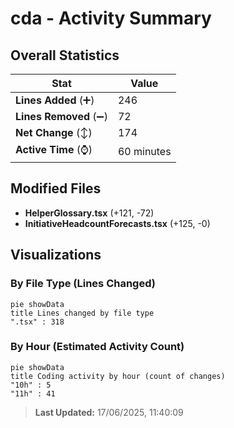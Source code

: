 # cda - Activity Summary 

## Overall Statistics

| Stat                   | Value                                                             |
| ---------------------- | ----------------------------------------------------------------- |
| **Lines Added** (➕)   | 246                                          |
| **Lines Removed** (➖) | 72                                        |
| **Net Change** (↕)    | 174                |
| **Active Time** (⌚)   | 60 minutes |


## Modified Files
- **HelperGlossary.tsx** (+121, -72)
- **InitiativeHeadcountForecasts.tsx** (+125, -0)

## Visualizations

### By File Type (Lines Changed)

```mermaid
pie showData
title Lines changed by file type
".tsx" : 318
```

### By Hour (Estimated Activity Count)

```mermaid
pie showData
title Coding activity by hour (count of changes)
"10h" : 5
"11h" : 41
```


> **Last Updated:** 17/06/2025, 11:40:09